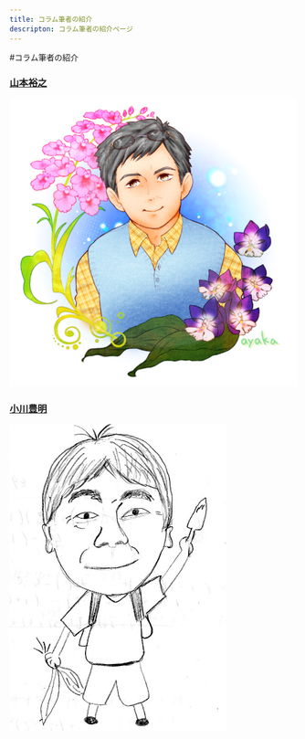 ```yaml
---
title: コラム筆者の紹介
descripton: コラム筆者の紹介ページ
---
```

<link rel="stylesheet" href="assets/stylesheets/authors.css" />

#コラム筆者の紹介

<div class="authors clear-fix">
  <article class="authors-square">
    <h3 class="authors-square-title"><a href="columns/authors/yamamoto_hiroshi">山本裕之</a></h3>
    <img src="assets/images/author.png" alt="山本裕之">
  </article>
  <article class="authors-square">
    <h3 class="authors-square-title"><a href="columns/authors/ogawa_toyoaki">小川豊明</a></h3>
    <img src="assets/images/author_ogawa_toyoaki.jpg" alt="小川豊明">
  </article>
</div>
